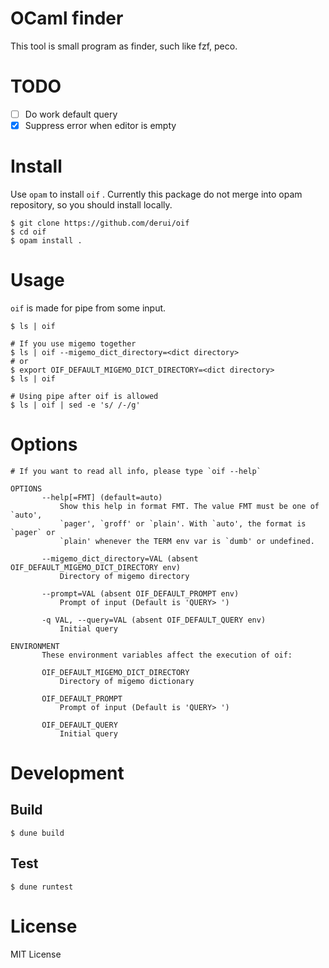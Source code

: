# OCaml finder #
This tool is small program as finder, such like fzf, peco.

# TODO #
- [ ] Do work default query
- [x] Suppress error when editor is empty

# Install #

Use `opam` to install `oif` . Currently this package do not merge into opam repository, so you should install locally.

```shell
$ git clone https://github.com/derui/oif
$ cd oif
$ opam install .
```

# Usage #
`oif` is made for pipe from some input.

```shell
$ ls | oif

# If you use migemo together
$ ls | oif --migemo_dict_directory=<dict directory>
# or
$ export OIF_DEFAULT_MIGEMO_DICT_DIRECTORY=<dict directory>
$ ls | oif

# Using pipe after oif is allowed
$ ls | oif | sed -e 's/ /-/g'
```

# Options #

```
# If you want to read all info, please type `oif --help`

OPTIONS
       --help[=FMT] (default=auto)
           Show this help in format FMT. The value FMT must be one of `auto',
           `pager', `groff' or `plain'. With `auto', the format is `pager` or
           `plain' whenever the TERM env var is `dumb' or undefined.

       --migemo_dict_directory=VAL (absent OIF_DEFAULT_MIGEMO_DICT_DIRECTORY env)
           Directory of migemo directory

       --prompt=VAL (absent OIF_DEFAULT_PROMPT env)
           Prompt of input (Default is 'QUERY> ')

       -q VAL, --query=VAL (absent OIF_DEFAULT_QUERY env)
           Initial query

ENVIRONMENT
       These environment variables affect the execution of oif:

       OIF_DEFAULT_MIGEMO_DICT_DIRECTORY
           Directory of migemo dictionary

       OIF_DEFAULT_PROMPT
           Prompt of input (Default is 'QUERY> ')

       OIF_DEFAULT_QUERY
           Initial query
```

# Development #

## Build ##

```shell
$ dune build
```

## Test ##

```shell
$ dune runtest
```

# License #

MIT License
